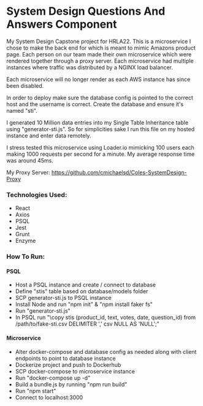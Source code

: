 # System Design Questions And Answers Component

My System Design Capstone project for HRLA22. This is a microservice I chose to make the back end for which is meant to mimic Amazons product page. Each person on our team made their own microservice which were rendered together through a proxy server. Each microservice had multiple instances where traffic was distributed by a NGINX load balancer.

Each microservice will no longer render as each AWS instance has since been disabled.

In order to deploy make sure the database config is pointed to the correct host and the username is correct. Create the database and ensure it's named "sti".

I generated 10 Million data entries into my Single Table Inheritance table using "generator-sti.js". So for simplicities sake I run this file on my hosted instance and enter data remotely.

I stress tested this microservice using Loader.io mimicking 100 users each making 1000 requests per second for a minute. My average response time was around 45ms.

My Proxy Server: https://github.com/cmichaelsd/Coles-SystemDesign-Proxy

### Technologies Used:

- React
- Axios
- PSQL
- Jest
- Grunt
- Enzyme

### How To Run:

#### PSQL

- Host a PSQL instance and create / connect to database
- Define "stis" table based on database/models folder
- SCP generator-sti.js to PSQL instance
- Install Node and run "npm init" & "npm install faker fs"
- Run "generator-sti.js"
- In PSQL run "\copy stis (product_id, text, votes, date, question_id) from /path/to/fake-sti.csv DELIMITER ',' csv NULL AS 'NULL';"

#### Microservice

- Alter docker-compose and database config as needed along with client endpoints to point to database instance
- Dockerize project and push to Dockerhub
- SCP docker-compose to microservice instance
- Run "docker-compose up -d"
- Build a bundle.js by running "npm run build"
- Run "npm start"
- Connect to localhost:3000
